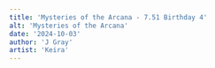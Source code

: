 ```yaml
---
title: 'Mysteries of the Arcana - 7.51 Birthday 4'
alt: 'Mysteries of the Arcana'
date: '2024-10-03'
author: 'J Gray'
artist: 'Keira'
---
```

